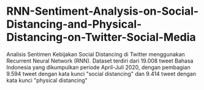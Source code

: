 # RNN-Sentiment-Analysis-on-Social-Distancing-and-Physical-Distancing-on-Twitter-Social-Media
Analisis Sentimen Kebijakan Social Distancing di Twitter menggunakan Recurrent Neural Network (RNN). Dataset terdiri dari 19.008 tweet Bahasa Indonesia yang dikumpulkan periode April-Juli 2020, dengan pembagian 9.594 tweet dengan kata kunci "social distancing" dan 9.414 tweet dengan kata kunci "physical distancing"
